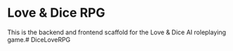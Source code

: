 # Love & Dice RPG

This is the backend and frontend scaffold for the Love & Dice AI roleplaying game.# DiceLoveRPG
